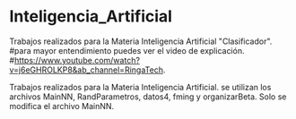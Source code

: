 # Inteligencia_Artificial
Trabajos realizados para la Materia Inteligencia Artificial "Clasificador".
#para mayor entendimiento  puedes ver  el video de explicación.
#https://www.youtube.com/watch?v=j6eGHROLKP8&ab_channel=RingaTech.

Trabajos realizados para la Materia Inteligencia Artificial.
se utilizan los archivos MainNN, RandParametros, datos4, fming y organizarBeta.
Solo se modifica el archivo MainNN.
